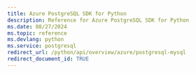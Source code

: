 ```yaml
---
title: Azure PostgreSQL SDK for Python
description: Reference for Azure PostgreSQL SDK for Python
ms.date: 08/27/2024
ms.topic: reference
ms.devlang: python
ms.service: postgresql
redirect_url: /python/api/overview/azure/postgresql-mysql
redirect_document_id: TRUE
---
```

